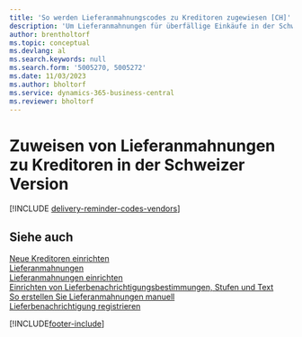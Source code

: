 ```yaml
---
title: 'So werden Lieferanmahnungscodes zu Kreditoren zugewiesen [CH]'
description: 'Um Lieferanmahnungen für überfällige Einkäufe in der Schweizer Version zu aktivieren, müssen Sie Kreditoren Lieferanmahnungsbedingungen zuweisen.'
author: brentholtorf
ms.topic: conceptual
ms.devlang: al
ms.search.keywords: null
ms.search.form: '5005270, 5005272'
ms.date: 11/03/2023
ms.author: bholtorf
ms.service: dynamics-365-business-central
ms.reviewer: bholtorf
---
```

# <a name="assign-delivery-reminder-codes-to-vendors-in-the-swiss-version"></a>Zuweisen von Lieferanmahnungen zu Kreditoren in der Schweizer Version

[!INCLUDE [delivery-reminder-codes-vendors](../includes/ATCHDE/delivery-reminder-codes-vendors.md)]

## <a name="see-also"></a>Siehe auch

[Neue Kreditoren einrichten](../../purchasing-how-register-new-vendors.md)  
[Lieferanmahnungen](delivery-reminders.md)  
[Lieferanmahnungen einrichten](how-to-set-up-delivery-reminders.md)  
[Einrichten von Lieferbenachrichtigungsbestimmungen, Stufen und Text](how-to-set-up-delivery-reminder-terms-levels-and-text.md)  
[So erstellen Sie Lieferanmahnungen manuell](how-to-create-delivery-reminders-manually.md)  
[Lieferbenachrichtigung registrieren](how-to-issue-delivery-reminders.md)  


[!INCLUDE[footer-include](../../includes/footer-banner.md)]
